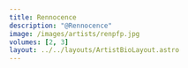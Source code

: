 ```yaml
---
title: Rennocence
description: "@Rennocence"
image: /images/artists/renpfp.jpg
volumes: [2, 3]
layout: ../../layouts/ArtistBioLayout.astro
---
```

